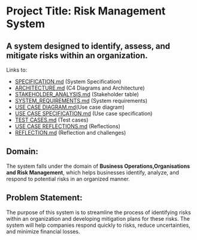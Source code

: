 # Project Title: Risk Management System

## A system designed to identify, assess, and mitigate risks within an organization.
Links to:
- [SPECIFICATION.md](https://github.com/Ongeziwe-Qwayede-01/Risk-Management-System/blob/main/SPECIFICATION.md) (System Specification)
- [ARCHITECTURE.md](https://github.com/Ongeziwe-Qwayede-01/Risk-Management-System/blob/main/ARCHITECTURE.md) (C4 Diagrams and Architecture)
- [STAKEHOLDER_ANALYSIS.md](https://github.com/Ongeziwe-Qwayede-01/Risk-Management-System/blob/main/STAKEHOLDER_ANALYSIS.md) (Stakeholder table)
- [SYSTEM_REQUIREMENTS.md](https://github.com/Ongeziwe-Qwayede-01/Risk-Management-System/blob/main/SYSTEM_REQUIREMENTS.md) (System requirements)
- [USE CASE DIAGRAM.md](https://github.com/Ongeziwe-Qwayede-01/Risk-Management-System/blob/main/Ass%5B5%5D/Use_case_diagram.md)(Use case diagram)
- [USE CASE SPECIFICATION.md](https://github.com/Ongeziwe-Qwayede-01/Risk-Management-System/blob/main/Ass%5B5%5D/Use%20_case_specification.md) (Use case specification)
- [TEST CASES.md](https://github.com/Ongeziwe-Qwayede-01/Risk-Management-System/blob/main/SYSTEM_REQUIREMENTS.md) (Test cases)
- [USE CASE REFLECTIONS.md](https://github.com/Ongeziwe-Qwayede-01/Risk-Management-System/blob/main/SYSTEM_REQUIREMENTS.md) (Reflections)
- [REFLECTION.md](https://github.com/Ongeziwe-Qwayede-01/Risk-Management-System/blob/main/REFLECTION.md) (Reflection and challenges)

## Domain: 
The system falls under the domain of **Business Operations,Organisations and Risk Management**, which helps businesses identify, analyze, and respond to potential risks in an organized manner.

## Problem Statement: 
The purpose of this system is to streamline the process of identifying risks within an organization and developing mitigation plans for these risks. The system will help companies respond quickly to risks, reduce uncertainties, and minimize financial losses.


